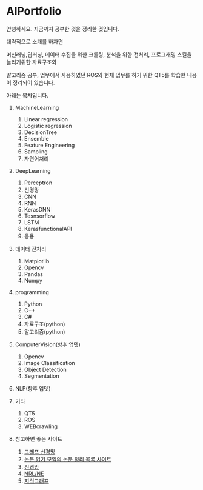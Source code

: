 # AIPortfolio
안녕하세요. 지금까지 공부한 것을 정리한 것입니다.

대략적으로 소개를 하자면

머신러닝,딥러닝, 데이터 수집을 위한 크롤링, 분석을 위한 전처리, 프로그래밍 스킬을 늘리기위한 자료구조와 

알고리즘 공부, 업무에서 사용하였던 ROS와 현재 업무를 하기 위한 QT5를 학습한 내용이 정리되어 있습니다.

아래는 목차입니다.


1. MachineLearning
    1. Linear regression
    2. Logistic regression
    3. DecisionTree
    4. Ensemble
    5. Feature Engineering
    6. Sampling
    7. 자연어처리

2. DeepLearning
    1. Perceptron
    2. 신경망
    3. CNN
    4. RNN
    5. KerasDNN
    6. Tesnsorflow
    7. LSTM
    8. KerasfunctionalAPI
    9. 응용

3. 데이터 전처리
    1. Matplotlib
    2. Opencv
    3. Pandas
    4. Numpy
  
4. programming
    1. Python
    2. C++
    3. C#
    4. 자료구조(python)
    5. 알고리즘(python)

5. ComputerVision(향후 업뎃)
    1. Opencv
    2. Image Classification
    3. Object Detection
    4. Segmentation

6. NLP(향후 업뎃)    

7. 기타
    1. QT5
    2. ROS
    3. WEBcrawling
    
    
00. 참고하면 좋은 사이트

    1. [그래프 신경망](https://github.com/thunlp/GNNPapers)
    2. [논문 읽기 모임의 논문 정리 목록 사이트](https://github.com/taeoh-kim/pr12)
    3. [신경망](https://github.com/thunlp/NeuIRPapers)
    4. [NRL/NE](https://github.com/thunlp/NRLPapers)
    5. [지식그래프](https://github.com/thunlp/KRLPapers)
